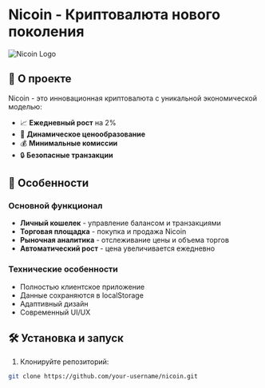 # Nicoin - Криптовалюта нового поколения

![Nicoin Logo](https://via.placeholder.com/150x150?text=NICOIN)

## 🚀 О проекте

Nicoin - это инновационная криптовалюта с уникальной экономической моделью:
- 📈 **Ежедневный рост** на 2%
- 🔄 **Динамическое ценообразование**
- 💰 **Минимальные комиссии**
- 🔒 **Безопасные транзакции**

## 🌟 Особенности

### Основной функционал
- **Личный кошелек** - управление балансом и транзакциями
- **Торговая площадка** - покупка и продажа Nicoin
- **Рыночная аналитика** - отслеживание цены и объема торгов
- **Автоматический рост** - цена увеличивается ежедневно

### Технические особенности
- Полностью клиентское приложение
- Данные сохраняются в localStorage
- Адаптивный дизайн
- Современный UI/UX

## 🛠 Установка и запуск

1. Клонируйте репозиторий:
```bash
git clone https://github.com/your-username/nicoin.git
